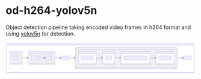 # od-h264-yolov5n

Object detection pipeline taking encoded video frames in h264 format and using [yolov5n]() for detection.

![diagram](./README-1.svg)
